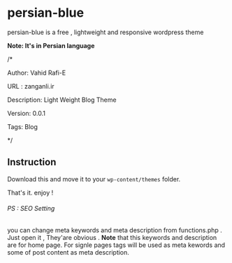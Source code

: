 # persian-blue 
persian-blue is a free , lightweight and responsive wordpress theme

**Note: It's in Persian language**

/*

Author: Vahid Rafi-E 

URL : zanganli.ir  

Description: Light Weight Blog Theme 

Version: 0.0.1

Tags: Blog 

*/


## Instruction
 Download this and move it to your `wp-content/themes` folder. 
 
 That's it. enjoy !


###### PS : _SEO Setting_

you can change meta keywords and meta description from functions.php . Just open it , They'are obvious .
**Note** that this keywords and description are for home page.
 For signle pages tags will be used as meta kewords and some of post content as meta description.


